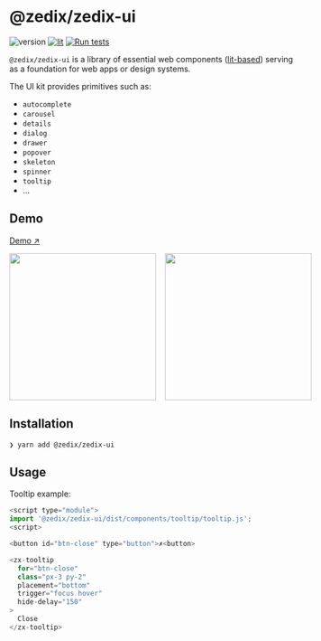 # @zedix/zedix-ui

![version](https://img.shields.io/github/package-json/v/zedix/zedix-ui.svg?maxAge=60)
[![lit](https://img.shields.io/badge/lib-lit-blue.svg?maxAge=60)](https://github.com/lit/lit/)
[![Run tests](https://github.com/zedix/zedix-ui/actions/workflows/ci.yml/badge.svg)](https://github.com/zedix/zedix-ui/actions/workflows/ci.yml)

`@zedix/zedix-ui` is a library of essential web components ([lit-based](https://github.com/lit/lit/)) serving as a foundation for web apps or design systems.

The UI kit provides primitives such as:

- `autocomplete`
- `carousel`
- `details`
- `dialog`
- `drawer`
- `popover`
- `skeleton`
- `spinner`
- `tooltip`
- …

## Demo

[Demo ↗](https://zedix-ui-storybook.netlify.app)

<div style="display: flex; gap: 1rem; align-teims: center">
  <img height="260" src="https://github.com/zedix/zedix-ui/assets/27975/6594152a-7713-4f16-9693-daa45e478c70" />
  <img height="260" src="https://github.com/zedix/zedix-ui/assets/27975/62ae6196-26a0-47f0-9d09-58437e95798a" />
</div>

## Installation

```
❯ yarn add @zedix/zedix-ui
```

## Usage

Tooltip example:

```js
<script type="module">
import '@zedix/zedix-ui/dist/components/tooltip/tooltip.js';
<script>

<button id="btn-close" type="button">✗<button>

<zx-tooltip
  for="btn-close"
  class="px-3 py-2"
  placement="bottom"
  trigger="focus hover"
  hide-delay="150"
>
  Close
</zx-tooltip>
```
